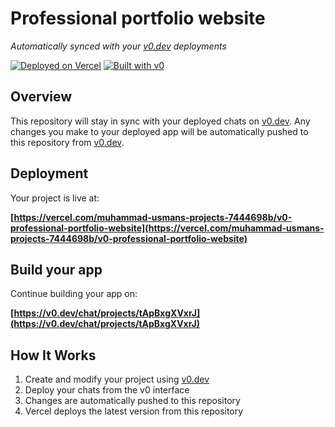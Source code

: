 # Professional portfolio website

*Automatically synced with your [v0.dev](https://v0.dev) deployments*

[![Deployed on Vercel](https://img.shields.io/badge/Deployed%20on-Vercel-black?style=for-the-badge&logo=vercel)](https://vercel.com/muhammad-usmans-projects-7444698b/v0-professional-portfolio-website)
[![Built with v0](https://img.shields.io/badge/Built%20with-v0.dev-black?style=for-the-badge)](https://v0.dev/chat/projects/tApBxgXVxrJ)

## Overview

This repository will stay in sync with your deployed chats on [v0.dev](https://v0.dev).
Any changes you make to your deployed app will be automatically pushed to this repository from [v0.dev](https://v0.dev).

## Deployment

Your project is live at:

**[https://vercel.com/muhammad-usmans-projects-7444698b/v0-professional-portfolio-website](https://vercel.com/muhammad-usmans-projects-7444698b/v0-professional-portfolio-website)**

## Build your app

Continue building your app on:

**[https://v0.dev/chat/projects/tApBxgXVxrJ](https://v0.dev/chat/projects/tApBxgXVxrJ)**

## How It Works

1. Create and modify your project using [v0.dev](https://v0.dev)
2. Deploy your chats from the v0 interface
3. Changes are automatically pushed to this repository
4. Vercel deploys the latest version from this repository
